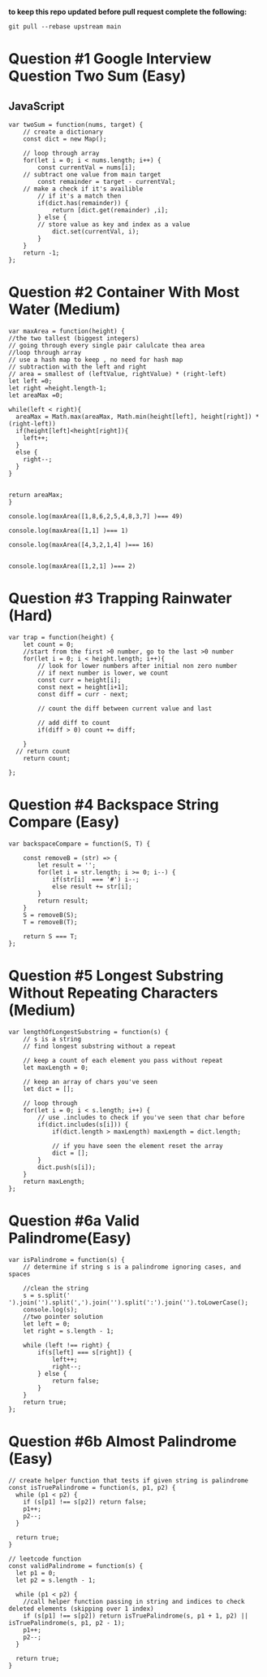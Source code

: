  **to keep this repo updated before pull request complete the following:**

 ```git pull --rebase upstream main```

# Question #1 Google Interview Question Two Sum (Easy)

## JavaScript

```
var twoSum = function(nums, target) {
    // create a dictionary
    const dict = new Map();

    // loop through array
    for(let i = 0; i < nums.length; i++) {
        const currentVal = nums[i];
    // subtract one value from main target
        const remainder = target - currentVal;
    // make a check if it's availible
        // if it's a match then
        if(dict.has(remainder)) {
            return [dict.get(remainder) ,i];
        } else {
        // store value as key and index as a value
            dict.set(currentVal, i);
        }
    }
    return -1;
};
```

# Question #2 Container With Most Water (Medium)

```
var maxArea = function(height) {
//the two tallest (biggest integers)
// going through every single pair calulcate thea area
//loop through array
// use a hash map to keep , no need for hash map
// subtraction with the left and right
// area = smallest of (leftValue, rightValue) * (right-left)
let left =0;
let right =height.length-1;
let areaMax =0;

while(left < right){
  areaMax = Math.max(areaMax, Math.min(height[left], height[right]) * (right-left))
  if(height[left]<height[right]){
    left++;
  }
  else {
    right--;
  }
}


return areaMax;
}

console.log(maxArea([1,8,6,2,5,4,8,3,7] )=== 49)

console.log(maxArea([1,1] )=== 1)

console.log(maxArea([4,3,2,1,4] )=== 16)


console.log(maxArea([1,2,1] )=== 2)
```

# Question #3 Trapping Rainwater (Hard)

```
var trap = function(height) {
    let count = 0;
    //start from the first >0 number, go to the last >0 number
    for(let i = 0; i < height.length; i++){
        // look for lower numbers after initial non zero number
        // if next number is lower, we count
        const curr = height[i];
        const next = height[i+1];
        const diff = curr - next;

        // count the diff between current value and last

        // add diff to count
        if(diff > 0) count += diff;

    }
  // return count
    return count;

};
```

# Question #4 Backspace String Compare (Easy)
```
var backspaceCompare = function(S, T) {

    const removeB = (str) => {
        let result = '';
        for(let i = str.length; i >= 0; i--) {
            if(str[i]  === '#') i--;
            else result += str[i];
        }
        return result;
    }
    S = removeB(S);
    T = removeB(T);

    return S === T;
};
```

# Question #5 Longest Substring Without Repeating Characters (Medium)
```
var lengthOfLongestSubstring = function(s) {
    // s is a string
    // find longest substring without a repeat

    // keep a count of each element you pass without repeat
    let maxLength = 0;

    // keep an array of chars you've seen
    let dict = [];

    // loop through
    for(let i = 0; i < s.length; i++) {
        // use .includes to check if you've seen that char before
        if(dict.includes(s[i])) {
            if(dict.length > maxLength) maxLength = dict.length;

            // if you have seen the element reset the array
            dict = [];
        }
        dict.push(s[i]);
    }
    return maxLength;
};
```
# Question #6a Valid Palindrome(Easy)
```
var isPalindrome = function(s) {
    // determine if string s is a palindrome ignoring cases, and spaces

    //clean the string
    s = s.split(' ').join('').split(',').join('').split(':').join('').toLowerCase();
    console.log(s);
    //two pointer solution
    let left = 0;
    let right = s.length - 1;

    while (left !== right) {
        if(s[left] === s[right]) {
            left++;
            right--;
        } else {
            return false;
        }
    }
    return true;
};
```
# Question #6b Almost Palindrome (Easy)

```
// create helper function that tests if given string is palindrome
const isTruePalindrome = function(s, p1, p2) {
  while (p1 < p2) {
    if (s[p1] !== s[p2]) return false;
    p1++;
    p2--;
  }

  return true;
}

// leetcode function
const validPalindrome = function(s) {
  let p1 = 0;
  let p2 = s.length - 1;

  while (p1 < p2) {
    //call helper function passing in string and indices to check deleted elements (skipping over 1 index)
    if (s[p1] !== s[p2]) return isTruePalindrome(s, p1 + 1, p2) || isTruePalindrome(s, p1, p2 - 1);
    p1++;
    p2--;
  }

  return true;
}
```
